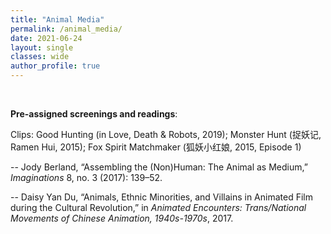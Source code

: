 ```yaml
---
title: "Animal Media"
permalink: /animal_media/
date: 2021-06-24 
layout: single
classes: wide
author_profile: true
---
```


<br>

<b>Pre-assigned screenings and readings</b>:

Clips: Good Hunting (in Love, Death & Robots, 2019); Monster Hunt (捉妖记, Ramen Hui, 2015); Fox Spirit Matchmaker (狐妖小红娘, 2015, Episode 1)

-- Jody Berland, “Assembling the (Non)Human: The Animal as Medium,” <i>Imaginations</i> 8, no. 3 (2017): 139–52.

-- Daisy Yan Du, “Animals, Ethnic Minorities, and Villains in Animated Film during the Cultural Revolution,” in <i>Animated Encounters: Trans/National Movements of Chinese Animation, 1940s-1970s</i>, 2017.



<object data="{{ site.url }}{{ site.baseurl }}/assets/pdfs/animal_media.pdf" width="1000" height="1000" type='application/pdf'></object>


